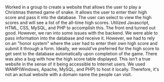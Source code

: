 Worked in a group to create a website that allows the user to play a Christmas themed game of snake. It allows the user to enter their high score and pass it into the database. The user can select to view the high scores and will see a list of the all-time high scores. Utilized Javascript, HTML, CSS, MySQL, and PHP to accomplish this. The front end turned out good. However, we ran into some issues with the backend. We were able to pass information into the database and receive it. However, we had to rely on an "honor system" where the user had to enter their own high score and submit it through a form. Ideally, we would've preferred for the high score to get sent to the database automatically upon completion of the game. There was also a bug with how the high score table displayed. This isn't a true website in the sense of it being accessible to Internet users. We used WAMP(Windows, Apache, MySQL, and PHP) to host it locally. Therefore, it's not an actual website with a domain name the people can visit.  
